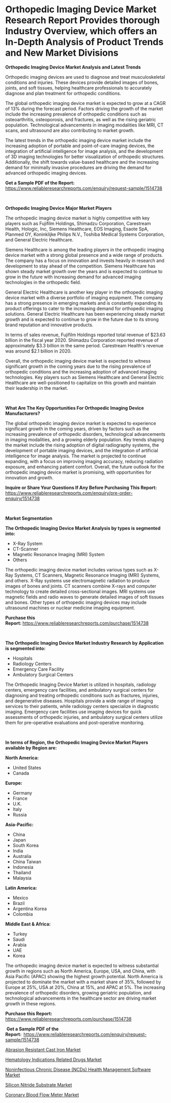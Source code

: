 <p><h1>Orthopedic Imaging Device Market Research Report Provides thorough Industry Overview, which offers an In-Depth Analysis of Product Trends and New Market Divisions</h1></p><p><strong>Orthopedic Imaging Device Market Analysis and Latest Trends</strong></p>
<p><p>Orthopedic imaging devices are used to diagnose and treat musculoskeletal conditions and injuries. These devices provide detailed images of bones, joints, and soft tissues, helping healthcare professionals to accurately diagnose and plan treatment for orthopedic conditions.</p><p>The global orthopedic imaging device market is expected to grow at a CAGR of 13% during the forecast period. Factors driving the growth of the market include the increasing prevalence of orthopedic conditions such as osteoarthritis, osteoporosis, and fractures, as well as the rising geriatric population. Technological advancements in imaging modalities like MRI, CT scans, and ultrasound are also contributing to market growth.</p><p>The latest trends in the orthopedic imaging device market include the increasing adoption of portable and point-of-care imaging devices, the integration of artificial intelligence for image analysis, and the development of 3D imaging technologies for better visualization of orthopedic structures. Additionally, the shift towards value-based healthcare and the increasing demand for minimally invasive procedures are driving the demand for advanced orthopedic imaging devices.</p></p>
<p><strong>Get a Sample PDF of the Report:&nbsp;</strong> <a href="https://www.reliableresearchreports.com/enquiry/request-sample/1514738">https://www.reliableresearchreports.com/enquiry/request-sample/1514738</a></p>
<p>&nbsp;</p>
<p><strong>Orthopedic Imaging Device Major Market Players</strong></p>
<p><p>The orthopedic imaging device market is highly competitive with key players such as Fujifilm Holdings, Shimadzu Corporation, Carestream Health, Hologic, Inc, Siemens Healthcare, EOS Imaging, Esaote SpA, Planmed OY, Koninklijke Philips N.V., Toshiba Medical Systems Corporation, and General Electric Healthcare.</p><p>Siemens Healthcare is among the leading players in the orthopedic imaging device market with a strong global presence and a wide range of products. The company has a focus on innovation and invests heavily in research and development to stay ahead of the competition. Siemens Healthcare has shown steady market growth over the years and is expected to continue to grow in the future with increasing demand for advanced imaging technologies in the orthopedic field.</p><p>General Electric Healthcare is another key player in the orthopedic imaging device market with a diverse portfolio of imaging equipment. The company has a strong presence in emerging markets and is constantly expanding its product offerings to cater to the increasing demand for orthopedic imaging solutions. General Electric Healthcare has been experiencing steady market growth and is expected to continue to grow in the future due to its strong brand reputation and innovative products.</p><p>In terms of sales revenue, Fujifilm Holdings reported total revenue of $23.63 billion in the fiscal year 2020. Shimadzu Corporation reported revenue of approximately $3.3 billion in the same period. Carestream Health's revenue was around $2.1 billion in 2020.</p><p>Overall, the orthopedic imaging device market is expected to witness significant growth in the coming years due to the rising prevalence of orthopedic conditions and the increasing adoption of advanced imaging technologies. Key players such as Siemens Healthcare and General Electric Healthcare are well-positioned to capitalize on this growth and maintain their leadership in the market.</p></p>
<p>&nbsp;</p>
<p><strong>What Are The Key Opportunities For Orthopedic Imaging Device Manufacturers?</strong></p>
<p><p>The global orthopedic imaging device market is expected to experience significant growth in the coming years, driven by factors such as the increasing prevalence of orthopedic disorders, technological advancements in imaging modalities, and a growing elderly population. Key trends shaping the market include the rising adoption of digital radiography systems, the development of portable imaging devices, and the integration of artificial intelligence for image analysis. The market is projected to continue expanding, with a focus on improving imaging accuracy, reducing radiation exposure, and enhancing patient comfort. Overall, the future outlook for the orthopedic imaging device market is promising, with opportunities for innovation and growth.</p></p>
<p><strong>Inquire or Share Your Questions If Any Before Purchasing This Report:</strong> <a href="https://www.reliableresearchreports.com/enquiry/pre-order-enquiry/1514738">https://www.reliableresearchreports.com/enquiry/pre-order-enquiry/1514738</a></p>
<p>&nbsp;</p>
<p><strong>Market Segmentation</strong></p>
<p><strong>The Orthopedic Imaging Device Market Analysis by types is segmented into:</strong></p>
<p><ul><li>X-Ray System</li><li>CT-Scanner</li><li>Magnetic Resonance Imaging (MRI) System</li><li>Others</li></ul></p>
<p><p>The orthopedic imaging device market includes various types such as X-Ray Systems, CT Scanners, Magnetic Resonance Imaging (MRI) Systems, and others. X-Ray systems use electromagnetic radiation to produce images of bones and joints. CT scanners combine X-rays and computer technology to create detailed cross-sectional images. MRI systems use magnetic fields and radio waves to generate detailed images of soft tissues and bones. Other types of orthopedic imaging devices may include ultrasound machines or nuclear medicine imaging equipment.</p></p>
<p><strong>Purchase this Report:&nbsp;</strong><a href="https://www.reliableresearchreports.com/purchase/1514738">https://www.reliableresearchreports.com/purchase/1514738</a></p>
<p>&nbsp;</p>
<p><strong>The Orthopedic Imaging Device Market Industry Research by Application is segmented into:</strong></p>
<p><ul><li>Hospitals</li><li>Radiology Centers</li><li>Emergency Care Facility</li><li>Ambulatory Surgical Centers</li></ul></p>
<p><p>The Orthopedic Imaging Device Market is utilized in hospitals, radiology centers, emergency care facilities, and ambulatory surgical centers for diagnosing and treating orthopedic conditions such as fractures, injuries, and degenerative diseases. Hospitals provide a wide range of imaging services to their patients, while radiology centers specialize in diagnostic imaging. Emergency care facilities use imaging devices for quick assessments of orthopedic injuries, and ambulatory surgical centers utilize them for pre-operative evaluations and post-operative monitoring.</p></p>
<p>&nbsp;</p>
<p><strong>In terms of Region, the Orthopedic Imaging Device Market Players available by Region are:</strong></p>
<p>
    <p> <strong> North America: </strong>
        <ul>
            <li>United States</li>
            <li>Canada</li>
        </ul>
        </p> 
    <p> <strong> Europe: </strong>
        <ul>
            <li>Germany</li>
            <li>France</li>
            <li>U.K.</li>
            <li>Italy</li>
            <li>Russia</li>
        </ul>
        </p> 
    <p> <strong> Asia-Pacific: </strong>
        <ul>
            <li>China</li>
            <li>Japan</li>
            <li>South Korea</li>
            <li>India</li>
            <li>Australia</li>
            <li>China Taiwan</li>
            <li>Indonesia</li>
            <li>Thailand</li>
            <li>Malaysia</li>
        </ul>
        </p> 
    <p> <strong> Latin America: </strong>
        <ul>
            <li>Mexico</li>
            <li>Brazil</li>
            <li>Argentina Korea</li>
            <li>Colombia</li>
        </ul>
        </p> 
    <p> <strong> Middle East & Africa: </strong>
        <ul>
            <li>Turkey</li>
            <li>Saudi</li>
            <li>Arabia</li>
            <li>UAE</li>
            <li>Korea</li>
        </ul>
    </p>
    </p>
<p><p>The orthopedic imaging device market is expected to witness substantial growth in regions such as North America, Europe, USA, and China, with Asia Pacific (APAC) showing the highest growth potential. North America is projected to dominate the market with a market share of 35%, followed by Europe at 25%, USA at 20%, China at 15%, and APAC at 5%. The increasing prevalence of orthopedic disorders, growing geriatric population, and technological advancements in the healthcare sector are driving market growth in these regions.</p></p>
<p><strong>Purchase this Report: </strong><a href="https://www.reliableresearchreports.com/purchase/1514738">https://www.reliableresearchreports.com/purchase/1514738</a></p>
<p>&nbsp;<strong>Get a Sample PDF of the Report:&nbsp;&nbsp;</strong><a href="https://www.reliableresearchreports.com/enquiry/request-sample/1514738">https://www.reliableresearchreports.com/enquiry/request-sample/1514738</a></p>
<p><strong></strong></p>
<p><p><a href="https://view.publitas.com/reportprime-1/abrasion-resistant-cast-iron-market-research-report-reveals-the-latest-trends-and-opportunities-of-this-market-for-period-from-2024-2031/">Abrasion Resistant Cast Iron Market</a></p><p><a href="https://faithful-glue-af3.notion.site/Hematology-Indications-Related-Drugs-Market-Provides-a-Comprehensive-Analysis-Including-a-Macro-Over-d03eeaa8028f494fa420a81213479778">Hematology Indications Related Drugs Market</a></p><p><a href="https://chivalrous-flock-a86.notion.site/Noninfectious-Chronic-Disease-NCDs-Health-Management-Software-Market-Provides-Detailed-Segmentatio-808564cd8cc04b42951114718ad5ecef">Noninfectious Chronic Disease (NCDs) Health Management Software Market</a></p><p><a href="https://view.publitas.com/reportprime-1/silicon-nitride-substrate-market-size-focuses-on-market-dynamics-in-depth-analysis-and-future-projections-of-its-market-forecasted-for-period-from-2024-to-2031/">Silicon Nitride Substrate Market</a></p><p><a href="https://angry-finch-aaf.notion.site/Coronary-Blood-Flow-Meter-Market-Analysis-and-Market-Size-Global-Industry-Overview-Market-Segmenta-934ec8644f9746708719cfb068645ab1">Coronary Blood Flow Meter Market</a></p></p>